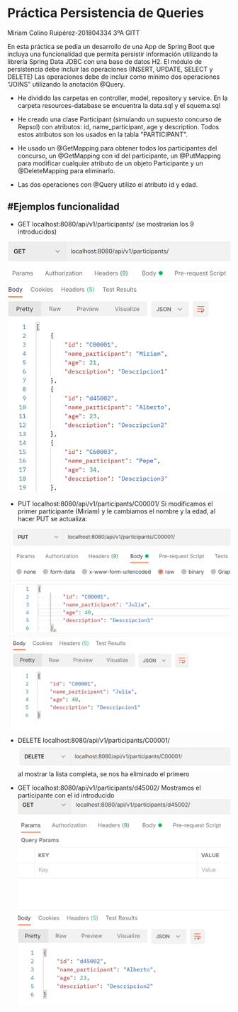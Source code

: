 # Práctica Persistencia de Queries
Miriam Colino Ruipérez-201804334 3ºA GITT 

En esta práctica se pedía un desarrollo de una App de Spring Boot que incluya una funcionalidad que permita persistir información utilizando la librería Spring Data JDBC con una base de datos H2. El módulo de persistencia debe incluir las operaciones (INSERT, UPDATE,  SELECT y DELETE)
Las operaciones debe de incluir como mínimo dos operaciones “JOINS”  utilizando la anotación @Query.

- He dividido las carpetas en controller, model, repository y service. En la carpeta resources-database se encuentra la data.sql y el squema.sql

- He creado una clase Participant (simulando un supuesto concurso de Repsol) con atributos: id, name_participant, age y description. Todos estos atributos son los usados en la tabla "PARTICIPANT".

- He usado un  @GetMapping para obtener todos los participantes del concurso, un @GetMapping con id del participante, un @PutMapping para modificar cualquier atributo de un objeto Participante y un @DeleteMapping para eliminarlo.

- Las dos operaciones con @Query utilizo el atributo id y edad.

#Ejemplos funcionalidad 
------------------------
- GET localhost:8080/api/v1/participants/
(se mostrarían los 9 introducidos)

![img.png](img.png)

- PUT localhost:8080/api/v1/participants/C00001/
Si modificamos el primer participante (Miriam) y le cambiamos el nombre y la edad, al hacer PUT se actualiza:

![img_1.png](img_1.png)

- DELETE localhost:8080/api/v1/participants/C00001/
![img_2.png](img_2.png)
al mostrar la lista completa, se nos ha eliminado el primero

- GET localhost:8080/api/v1/participants/d45002/ 
Mostramos el participante con el id introducido
![img_3.png](img_3.png)









